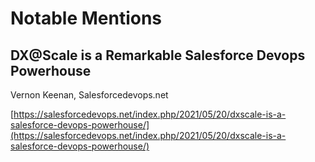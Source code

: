 # Notable Mentions

## DX@Scale is a Remarkable Salesforce Devops Powerhouse

Vernon Keenan, Salesforcedevops.net

[https://salesforcedevops.net/index.php/2021/05/20/dxscale-is-a-salesforce-devops-powerhouse/](https://salesforcedevops.net/index.php/2021/05/20/dxscale-is-a-salesforce-devops-powerhouse/)

